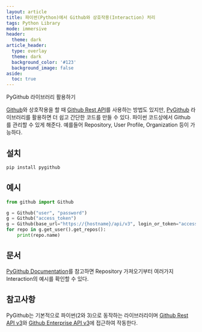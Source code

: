 ```yaml
---
layout: article
title: 파이썬(Python)에서 Github와 상호작용(Interaction) 처리
tags: Python Library
mode: immersive
header:
  theme: dark
article_header:
  type: overlay
  theme: dark
  background_color: '#123'
  background_image: false
aside:
  toc: true
---
```

PyGithub 라이브러리 활용하기
<!--more-->
[Github](https://github.com/)와 상호작용을 할 때 [Github Rest API](https://developer.github.com/v3/)를 사용하는 방법도 있지만, [PyGithub](https://github.com/PyGithub/PyGithub) 라이브러리를 활용하면 더 쉽고 간단한 코드를 만들 수 있다. 파이썬 코드상에서 Github 를 관리할 수 있게 해준다. 예를들어 Repository, User Profile, Organization 등이 가능하다.

## 설치
``` bash
pip install pygithub
```

## 예시
``` python
from github import Github

g = Github("user", "password")
g = Github("access_token")
g = Github(base_url="https://{hostname}/api/v3", login_or_token="access_token")
for repo in g.get_user().get_repos():
    print(repo.name)
```

## 문서
[PyGithub Documentation](https://pygithub.readthedocs.io/en/latest/introduction.html)를 참고하면 Repository 가져오기부터 여러가지 Interaction의 예시를 확인할 수 있다.

## 참고사항
PyGithub는 기본적으로 파이썬(2와 3)으로 동작하는 라이브러리이며 [Github Rest API v3](https://developer.github.com/v3)와 [Github Enterprise API v3](https://developer.github.com/enterprise/v3/)에 접근하여 작동한다. 